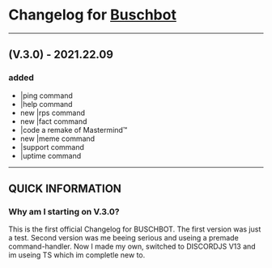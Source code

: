 # Changelog for [Buschbot](https://grando69.github.io/redirects/add)

---

## (V.3.0) - 2021.22.09

### added

- |ping command
- |help command
- new |rps command
- new |fact command
- |code a remake of Mastermind™
- new |meme command
- |support command
- |uptime command

---

## QUICK INFORMATION

### Why am I starting on V.3.0?

This is the first official Changelog for BUSCHBOT. The first version was just a test. Second version was me beeing serious and useing a premade command-handler. Now I made my own, switched to DISCORDJS V13 and im useing TS which im completle new to.
